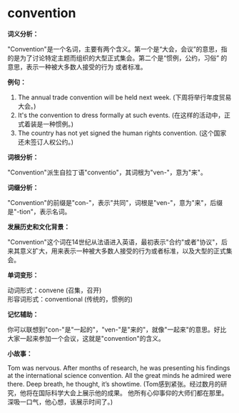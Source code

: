 # convention

**词义分析：**

  

"Convention"是一个名词，主要有两个含义。第一个是“大会，会议”的意思，指的是为了讨论特定主题而组织的大型正式集会。第二个是“惯例，公约，习俗” 的意思，表示一种被大多数人接受的行为 或者标准。

  

**例句：**

  

1.  The annual trade convention will be held next week. (下周将举行年度贸易大会。)
2.  It's the convention to dress formally at such events. (在这样的活动中，正式着装是一种惯例。)
3.  The country has not yet signed the human rights convention. (这个国家还未签订人权公约。)

  

**词根分析：**

  

"Convention"派生自拉丁语"conventio"，其词根为"ven-"，意为"来"。

  

**词缀分析：**

  

"Convention"的前缀是"con-"，表示"共同"，词根是"ven-"，意为"来"，后缀是"-tion"，表示名词。

  

**发展历史和文化背景：**

  

"Convention"这个词在14世纪从法语进入英语，最初表示"合约"或者"协议"，后来其意义扩大，用来表示一种被大多数人接受的行为或者标准，以及大型的正式集会。

  

**单词变形：**

  

动词形式：convene (召集，召开)  
形容词形式：conventional (传统的，惯例的)

  

**记忆辅助：**

  

你可以联想到"con-"是"一起的"，"ven-"是"来的"，就像"一起来"的意思。好比大家一起来参加一个会议，这就是"convention"的含义。

  

**小故事：**

  

Tom was nervous. After months of research, he was presenting his findings at the international science convention. All the great minds he admired were there. Deep breath, he thought, it’s showtime. (Tom感到紧张。经过数月的研究，他将在国际科学大会上展示他的成果。 他所有心仰事仰的大师们都在那里。深吸一口气，他心想，该展示时间了。)
